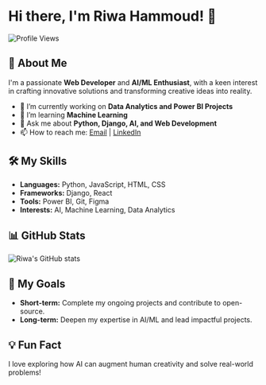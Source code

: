 # Hi there, I'm Riwa Hammoud! 👋

![Profile Views](https://komarev.com/ghpvc/?username=Riwa-Hammoud&color=blueviolet&style=flat-square)

## 🚀 About Me
I'm a passionate **Web Developer** and **AI/ML Enthusiast**, with a keen interest in crafting innovative solutions and transforming creative ideas into reality.

- 🔭 I’m currently working on **Data Analytics and Power BI Projects**
- 🌱 I’m learning **Machine Learning**
- 💬 Ask me about **Python, Django, AI, and Web Development**
- 📫 How to reach me: [Email](mailto:riwahammoud1@gmail.com) | [LinkedIn](https://www.linkedin.com/in/riwa-hammoud)

## 🛠️ My Skills
- **Languages:** Python, JavaScript, HTML, CSS
- **Frameworks:** Django, React
- **Tools:** Power BI, Git, Figma
- **Interests:** AI, Machine Learning, Data Analytics

## 📊 GitHub Stats
![Riwa's GitHub stats](https://github-readme-stats.vercel.app/api?username=Riwa-Hammoud&show_icons=true&theme=radical)

## 🎯 My Goals
- **Short-term:** Complete my ongoing projects and contribute to open-source.
- **Long-term:** Deepen my expertise in AI/ML and lead impactful projects.

## 💡 Fun Fact
I love exploring how AI can augment human creativity and solve real-world problems!

